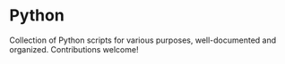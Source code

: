 # Python
Collection of Python scripts for various purposes, well-documented and organized. Contributions welcome!
